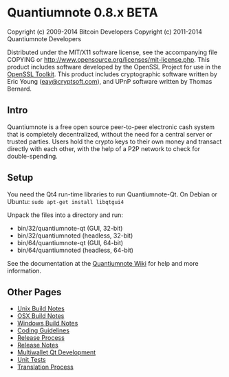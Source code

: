 Quantiumnote 0.8.x BETA
====================

Copyright (c) 2009-2014 Bitcoin Developers
Copyright (c) 2011-2014 Quantiumnote Developers

Distributed under the MIT/X11 software license, see the accompanying
file COPYING or http://www.opensource.org/licenses/mit-license.php.
This product includes software developed by the OpenSSL Project for use in the [OpenSSL Toolkit](http://www.openssl.org/). This product includes
cryptographic software written by Eric Young ([eay@cryptsoft.com](mailto:eay@cryptsoft.com)), and UPnP software written by Thomas Bernard.


Intro
---------------------
Quantiumnote is a free open source peer-to-peer electronic cash system that is
completely decentralized, without the need for a central server or trusted
parties.  Users hold the crypto keys to their own money and transact directly
with each other, with the help of a P2P network to check for double-spending.


Setup
---------------------
You need the Qt4 run-time libraries to run Quantiumnote-Qt. On Debian or Ubuntu:
	`sudo apt-get install libqtgui4`

Unpack the files into a directory and run:

- bin/32/quantiumnote-qt (GUI, 32-bit)
- bin/32/quantiumnoted (headless, 32-bit)
- bin/64/quantiumnote-qt (GUI, 64-bit)
- bin/64/quantiumnoted (headless, 64-bit)

See the documentation at the [Quantiumnote Wiki](http://quantiumnote.info)
for help and more information.


Other Pages
---------------------
- [Unix Build Notes](build-unix.md)
- [OSX Build Notes](build-osx.md)
- [Windows Build Notes](build-msw.md)
- [Coding Guidelines](coding.md)
- [Release Process](release-process.md)
- [Release Notes](release-notes.md)
- [Multiwallet Qt Development](multiwallet-qt.md)
- [Unit Tests](unit-tests.md)
- [Translation Process](translation_process.md)
